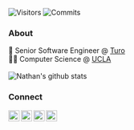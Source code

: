 ![Visitors](https://visitor-badge.laobi.icu/badge?page_id=nwtsai.nwtsai)
![Commits](https://badgen.net/github/commits/nwtsai/nwtsai?color=cyan)

### About
🚙 Senior Software Engineer @ [Turo](https://www.turo.com) <br/>
👨‍💻 Computer Science @ [UCLA](https://www.ucla.edu) <br/><br/>
![Nathan's github stats](https://github-readme-stats.vercel.app/api?username=nwtsai&count_private=true&hide=prs,contribs&show_icons=true&hide_rank=true&include_all_commits=true&hide_title=false&icon_color=c9af98&text_color=4c586f&bg_color=f5f5f5&title_color=3e3e3b) 

### Connect
<a href="https://linkedin.com/in/nwtsai">
  <img align="left" alt="Linkdein" width="22px" src="https://cdn.jsdelivr.net/npm/simple-icons@v3/icons/linkedin.svg" />
</a>
<a href="https://www.facebook.com/nathanwtsai">
  <img align="left" alt="Facebook" width="22px" src="https://cdn.jsdelivr.net/npm/simple-icons@v3/icons/facebook.svg" />
</a>
<a href="https://instagram.com/nathantsai">
  <img align="left" alt="Instagram" width="22px" src="https://cdn.jsdelivr.net/npm/simple-icons@v3/icons/instagram.svg" />
</a>
<a href="https://open.spotify.com/user/1215527424?si=SnJMSWgcRu6sxHttvSj5wQ">
  <img align="left" alt="Spotify" width="22px" src="https://cdn.jsdelivr.net/npm/simple-icons@v3/icons/spotify.svg" />
</a>
